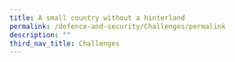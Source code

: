 ```yaml
---
title: A small country without a hinterland
permalink: /defence-and-security/Challenges/permalink
description: ""
third_nav_title: Challenges
---
```

